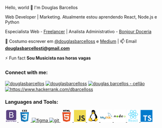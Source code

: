 Hello, world 👋 I'm Douglas Barcellos

Web Developer | Marketing. Atualmente estou aprendendo React, Node.js e Python

Especialista Web - [Freelancer](https://douglasbarcellos.github.io/) | Analista Administrativo - [Bonjour Doceria](https://www.instagram.com/bonjourdoceria/)

📝 Costumo escrever em [@douglasbarcelloss](https://www.instagram.com/douglasbarcelloss/) e [Medium](https://medium.com/@douglasbarcellos) | 📫 Email **douglasbarcellosti@gmail.com**

⚡ Fun fact **Sou Musicista nas horas vagas**

<h3 align="left">Connect with me:</h3>
<p align="left">
<a href="https://linkedin.com/in/douglasbarcellos" target="_blank"><img align="center" src="https://cdn.jsdelivr.net/npm/simple-icons@3.0.1/icons/linkedin.svg" alt="douglasbarcellos" height="30" width="40" /></a>
<a href="https://instagram.com/douglasbarcelloss" target="_blank"><img align="center" src="https://cdn.jsdelivr.net/npm/simple-icons@3.0.1/icons/instagram.svg" alt="douglasbarcelloss" height="30" width="40" /></a>
<a href="https://www.youtube.com/channel/ucyijsjnko4xki4hgjujoiww" target="_blank"><img align="center" src="https://cdn.jsdelivr.net/npm/simple-icons@3.0.1/icons/youtube.svg" alt="douglas barcellos - cellão" height="30" width="40" /></a>
<a href="https://www.hackerrank.com/dbarcelloss" target="blank"><img align="center" src="https://cdn.jsdelivr.net/npm/simple-icons@3.0.1/icons/hackerrank.svg" alt="https://www.hackerrank.com/dbarcelloss" height="30" width="40" /></a>
</p>

<h3 align="left">Languages and Tools:</h3>
<p align="left"> <a href="https://getbootstrap.com" target="_blank"> <img src="https://raw.githubusercontent.com/devicons/devicon/master/icons/bootstrap/bootstrap-plain-wordmark.svg" alt="bootstrap" width="40" height="40"/> </a> <a href="https://www.w3schools.com/css/" target="_blank"> <img src="https://raw.githubusercontent.com/devicons/devicon/master/icons/css3/css3-original-wordmark.svg" alt="css3" width="40" height="40"/> </a> <a href="https://www.figma.com/" target="_blank"> <img src="https://www.vectorlogo.zone/logos/figma/figma-icon.svg" alt="figma" width="40" height="40"/> </a> <a href="https://git-scm.com/" target="_blank"> <img src="https://www.vectorlogo.zone/logos/git-scm/git-scm-icon.svg" alt="git" width="40" height="40"/> </a> <a href="https://www.w3.org/html/" target="_blank"> <img src="https://raw.githubusercontent.com/devicons/devicon/master/icons/html5/html5-original-wordmark.svg" alt="html5" width="40" height="40"/> </a> <a href="https://developer.mozilla.org/en-US/docs/Web/JavaScript" target="_blank"> <img src="https://raw.githubusercontent.com/devicons/devicon/master/icons/javascript/javascript-original.svg" alt="javascript" width="40" height="40"/> </a> <a href="https://www.linux.org/" target="_blank"> <img src="https://raw.githubusercontent.com/devicons/devicon/master/icons/linux/linux-original.svg" alt="linux" width="40" height="40"/> </a> <a href="https://www.mysql.com/" target="_blank"> <img src="https://raw.githubusercontent.com/devicons/devicon/master/icons/mysql/mysql-original-wordmark.svg" alt="mysql" width="40" height="40"/> </a> <a href="https://nodejs.org" target="_blank"> <img src="https://raw.githubusercontent.com/devicons/devicon/master/icons/nodejs/nodejs-original-wordmark.svg" alt="nodejs" width="40" height="40"/> </a> <a href="https://reactjs.org/" target="_blank"> <img src="https://raw.githubusercontent.com/devicons/devicon/master/icons/react/react-original-wordmark.svg" alt="react" width="40" height="40"/> </a> <a href="https://www.typescriptlang.org/" target="_blank"> <img src="https://raw.githubusercontent.com/devicons/devicon/master/icons/typescript/typescript-original.svg" alt="typescript" width="40" height="40"/> </a> </p>

